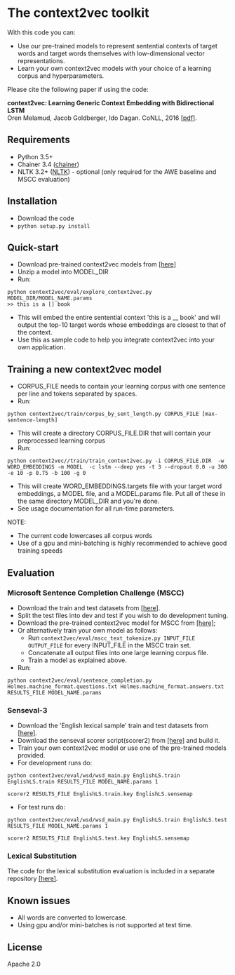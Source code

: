 # The context2vec toolkit

With this code you can:
* Use our pre-trained models to represent sentential contexts of target words and target words themselves with low-dimensional vector representations.
* Learn your own context2vec models with your choice of a learning corpus and hyperparameters.

Please cite the following paper if using the code:

**context2vec: Learning Generic Context Embedding with Bidirectional LSTM**  
Oren Melamud, Jacob Goldberger, Ido Dagan. CoNLL, 2016 [[pdf]](http://u.cs.biu.ac.il/~melamuo/publications/context2vec_conll16.pdf).

## Requirements

* Python 3.5+
* Chainer 3.4 ([chainer](http://chainer.org/))
* NLTK 3.2+ ([NLTK](http://www.nltk.org/))  - optional (only required for the AWE baseline and MSCC evaluation)

## Installation

* Download the code
* ```python setup.py install```

## Quick-start

* Download pre-trained context2vec models from [[here]](http://u.cs.biu.ac.il/~nlp/resources/downloads/context2vec/)
* Unzip a model into MODEL_DIR
* Run:
```
python context2vec/eval/explore_context2vec.py MODEL_DIR/MODEL_NAME.params
>> this is a [] book
```
* This will embed the entire sentential context 'this is a \_\_ book' and will output the top-10 target words whose embeddings are closest to that of the context.
* Use this as sample code to help you integrate context2vec into your own application.

## Training a new context2vec model

* CORPUS_FILE needs to contain your learning corpus with one sentence per line and tokens separated by spaces.
* Run:
```
python context2vec/train/corpus_by_sent_length.py CORPUS_FILE [max-sentence-length]
```
* This will create a directory CORPUS_FILE.DIR that will contain your preprocessed learning corpus
* Run:
```
python context2vec//train/train_context2vec.py -i CORPUS_FILE.DIR  -w  WORD_EMBEDDINGS -m MODEL  -c lstm --deep yes -t 3 --dropout 0.0 -u 300 -e 10 -p 0.75 -b 100 -g 0
```
* This will create WORD_EMBEDDINGS.targets file with your target word embeddings, a MODEL file, and a MODEL.params file. Put all of these in the same directory MODEL_DIR and you're done.
* See usage documentation for all run-time parameters.
  
NOTE:   
* The current code lowercases all corpus words
* Use of a gpu and mini-batching is highly recommended to achieve good training speeds


## Evaluation

### Microsoft Sentence Completion Challenge (MSCC)

* Download the train and test datasets from [[here]](https://www.microsoft.com/en-us/research/project/msr-sentence-completion-challenge/).
* Split the test files into dev and test if you wish to do development tuning.
* Download the pre-trained context2vec model for MSCC from [[here]](http://u.cs.biu.ac.il/~nlp/resources/downloads/context2vec/);
* Or alternatively train your own model as follows:
	- Run ```context2vec/eval/mscc_text_tokenize.py INPUT_FILE OUTPUT_FILE``` for every INPUT_FILE in the MSCC train set.
	- Concatenate all output files into one large learning corpus file.
	- Train a model as explained above.
* Run:  
```
python context2vec/eval/sentence_completion.py Holmes.machine_format.questions.txt Holmes.machine_format.answers.txt RESULTS_FILE MODEL_NAME.params
```


### Senseval-3

* Download the 'English lexical sample' train and test datasets from [[here]](http://web.eecs.umich.edu/~mihalcea/senseval/senseval3/data.html).
* Download the senseval scorer script(scorer2) from [[here]](http://web.eecs.umich.edu/~mihalcea/senseval/senseval3/scoring/scorer2.c) and build it.
* Train your own context2vec model or use one of the pre-trained models provided.
* For development runs do:
```
python context2vec/eval/wsd/wsd_main.py EnglishLS.train EnglishLS.train RESULTS_FILE MODEL_NAME.params 1
```
```
scorer2 RESULTS_FILE EnglishLS.train.key EnglishLS.sensemap
```
* For test runs do:
```
python context2vec/eval/wsd/wsd_main.py EnglishLS.train EnglishLS.test RESULTS_FILE MODEL_NAME.params 1
```
```
scorer2 RESULTS_FILE EnglishLS.test.key EnglishLS.sensemap
```



### Lexical Substitution

The code for the lexical substitution evaluation is included in a separate repository [[here]](https://github.com/orenmel/lexsub).

## Known issues

* All words are converted to lowercase.
* Using gpu and/or mini-batches is not supported at test time.


## License

Apache 2.0





